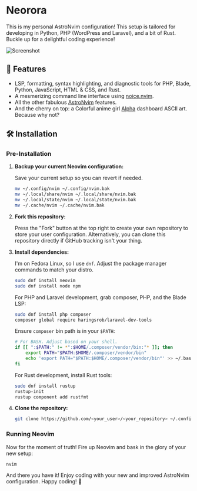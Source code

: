 # Neorora

This is my personal AstroNvim configuration! This setup is tailored for developing in Python, PHP (WordPress and Laravel), and a bit of Rust. Buckle up for a delightful coding experience!

<img src="https://raw.githubusercontent.com/taiwbi/AstroConfig/main/assets/screenshot.png" alt="Screenshot">

## 🌟 Features

- LSP, formatting, syntax highlighting, and diagnostic tools for PHP, Blade, Python, JavaScript, HTML & CSS, and Rust.
- A mesmerizing command line interface using [noice.nvim](https://github.com/folke/noice.nvim).
- All the other fabulous [AstroNvim](https://astronvim.com/) features.
- And the cherry on top: a Colorful anime girl [Alpha](https://github.com/goolord/alpha-nvim) dashboard ASCII art. Because why not?

## 🛠️ Installation

### Pre-Installation

1. **Backup your current Neovim configuration:**

   Save your current setup so you can revert if needed.

   ```sh
   mv ~/.config/nvim ~/.config/nvim.bak
   mv ~/.local/share/nvim ~/.local/share/nvim.bak
   mv ~/.local/state/nvim ~/.local/state/nvim.bak
   mv ~/.cache/nvim ~/.cache/nvim.bak
   ```

2. **Fork this repository:**

   Press the "Fork" button at the top right to create your own repository to store your user configuration. Alternatively, you can clone this repository directly if GitHub tracking isn't your thing.

3. **Install dependencies:**

   I'm on Fedora Linux, so I use `dnf`. Adjust the package manager commands to match your distro.

   ```sh
   sudo dnf install neovim
   sudo dnf install node npm
   ```

   For PHP and Laravel development, grab composer, PHP, and the Blade LSP:

   ```sh
   sudo dnf install php composer
   composer global require haringsrob/laravel-dev-tools
   ```

   Ensure `composer` bin path is in your `$PATH`:

   ```sh
   # For BASH. Adjust based on your shell.
   if [[ ":$PATH:" != *":$HOME/.composer/vendor/bin:"* ]]; then
       export PATH="$PATH:$HOME/.composer/vendor/bin"
       echo 'export PATH="$PATH:$HOME/.composer/vendor/bin"' >> ~/.bashrc
   fi
   ```

   For Rust development, install Rust tools:

   ```sh
   sudo dnf install rustup
   rustup-init
   rustup component add rustfmt
   ```

4. **Clone the repository:**

   ```sh
   git clone https://github.com/<your_user>/<your_repository> ~/.config/nvim
   ```

### Running Neovim

Now for the moment of truth! Fire up Neovim and bask in the glory of your new setup:

```sh
nvim
```

And there you have it! Enjoy coding with your new and improved AstroNvim configuration. Happy coding! 🚀
